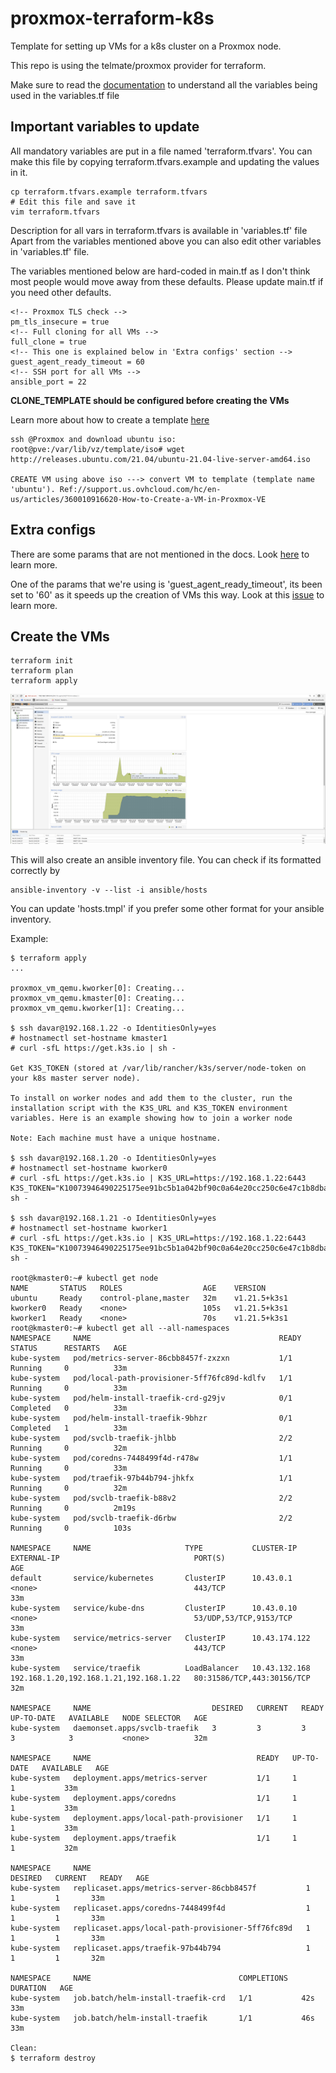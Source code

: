 ﻿# proxmox-terraform-k8s
 
Template for setting up VMs for a k8s cluster on a Proxmox node.

This repo is using the telmate/proxmox provider for terraform.

Make sure to read the [documentation](https://registry.terraform.io/providers/Telmate/proxmox/latest/docs) to understand all the variables being used in the variables.tf file

## Important variables to update

All mandatory variables are put in a file named 'terraform.tfvars'.
You can make this file by copying terraform.tfvars.example and updating the values in it.
```
cp terraform.tfvars.example terraform.tfvars
# Edit this file and save it
vim terraform.tfvars
```
Description for all vars in terraform.tfvars is available in 'variables.tf' file
Apart from the variables mentioned above you can also edit other variables in 'variables.tf' file.

The variables mentioned below are hard-coded in main.tf as I don't think most people would move away from these defaults. Please update main.tf if you need other defaults.

```
<!-- Proxmox TLS check -->
pm_tls_insecure = true
<!-- Full cloning for all VMs -->
full_clone = true
<!-- This one is explained below in 'Extra configs' section -->
guest_agent_ready_timeout = 60
<!-- SSH port for all VMs -->
ansible_port = 22
```

**CLONE_TEMPLATE should be configured before creating the VMs**

Learn more about how to create a template [here](https://pve.proxmox.com/wiki/VM_Templates_and_Clones#Create_VM_Template)
```
ssh @Proxmox and download ubuntu iso:
root@pve:/var/lib/vz/template/iso# wget http://releases.ubuntu.com/21.04/ubuntu-21.04-live-server-amd64.iso

CREATE VM using above iso ---> convert VM to template (template name 'ubuntu'). Ref://support.us.ovhcloud.com/hc/en-us/articles/360010916620-How-to-Create-a-VM-in-Proxmox-VE

```
## Extra configs
There are some params that are not mentioned in the docs. Look [here](https://github.com/Telmate/terraform-provider-proxmox/blob/master/proxmox/resource_vm_qemu.go) to learn more.

One of the params that we're using is 'guest_agent_ready_timeout', its been set to '60' as it speeds up the creation of VMs this way. Look at this [issue](https://github.com/Telmate/terraform-provider-proxmox/issues/325) to learn more.

## Create the VMs
```
terraform init
terraform plan
terraform apply
```

<img src="pictures/proxmox-k8s.png?raw=true" width="900">

This will also create an ansible inventory file. You can check if its formatted correctly by
```
ansible-inventory -v --list -i ansible/hosts
```

You can update 'hosts.tmpl' if you prefer some other format for your ansible inventory.

Example:

```
$ terraform apply 
...

proxmox_vm_qemu.kworker[0]: Creating...
proxmox_vm_qemu.kmaster[0]: Creating...
proxmox_vm_qemu.kworker[1]: Creating...

$ ssh davar@192.168.1.22 -o IdentitiesOnly=yes
# hostnamectl set-hostname kmaster1
# curl -sfL https://get.k3s.io | sh -

Get K3S_TOKEN (stored at /var/lib/rancher/k3s/server/node-token on your k8s master server node).

To install on worker nodes and add them to the cluster, run the installation script with the K3S_URL and K3S_TOKEN environment variables. Here is an example showing how to join a worker node

Note: Each machine must have a unique hostname.

$ ssh davar@192.168.1.20 -o IdentitiesOnly=yes
# hostnamectl set-hostname kworker0
# curl -sfL https://get.k3s.io | K3S_URL=https://192.168.1.22:6443 K3S_TOKEN="K10073946490225175ee91bc5b1a042bf90c0a64e20cc250c6e47c1b8dbaf4ba4f9::server:eb7864f8e04971d7be27299f340fdeaf" sh -

$ ssh davar@192.168.1.21 -o IdentitiesOnly=yes
# hostnamectl set-hostname kworker1
# curl -sfL https://get.k3s.io | K3S_URL=https://192.168.1.22:6443 K3S_TOKEN="K10073946490225175ee91bc5b1a042bf90c0a64e20cc250c6e47c1b8dbaf4ba4f9::server:eb7864f8e04971d7be27299f340fdeaf" sh -

root@kmaster0:~# kubectl get node
NAME       STATUS   ROLES                  AGE    VERSION
ubuntu     Ready    control-plane,master   32m    v1.21.5+k3s1
kworker0   Ready    <none>                 105s   v1.21.5+k3s1
kworker1   Ready    <none>                 70s    v1.21.5+k3s1
root@kmaster0:~# kubectl get all --all-namespaces
NAMESPACE     NAME                                          READY   STATUS      RESTARTS   AGE
kube-system   pod/metrics-server-86cbb8457f-zxzxn           1/1     Running     0          33m
kube-system   pod/local-path-provisioner-5ff76fc89d-kdlfv   1/1     Running     0          33m
kube-system   pod/helm-install-traefik-crd-g29jv            0/1     Completed   0          33m
kube-system   pod/helm-install-traefik-9bhzr                0/1     Completed   1          33m
kube-system   pod/svclb-traefik-jhlbb                       2/2     Running     0          32m
kube-system   pod/coredns-7448499f4d-r478w                  1/1     Running     0          33m
kube-system   pod/traefik-97b44b794-jhkfx                   1/1     Running     0          32m
kube-system   pod/svclb-traefik-b88v2                       2/2     Running     0          2m19s
kube-system   pod/svclb-traefik-d6rbw                       2/2     Running     0          103s

NAMESPACE     NAME                     TYPE           CLUSTER-IP      EXTERNAL-IP                              PORT(S)                      AGE
default       service/kubernetes       ClusterIP      10.43.0.1       <none>                                   443/TCP                      33m
kube-system   service/kube-dns         ClusterIP      10.43.0.10      <none>                                   53/UDP,53/TCP,9153/TCP       33m
kube-system   service/metrics-server   ClusterIP      10.43.174.122   <none>                                   443/TCP                      33m
kube-system   service/traefik          LoadBalancer   10.43.132.168   192.168.1.20,192.168.1.21,192.168.1.22   80:31586/TCP,443:30156/TCP   32m

NAMESPACE     NAME                           DESIRED   CURRENT   READY   UP-TO-DATE   AVAILABLE   NODE SELECTOR   AGE
kube-system   daemonset.apps/svclb-traefik   3         3         3       3            3           <none>          32m

NAMESPACE     NAME                                     READY   UP-TO-DATE   AVAILABLE   AGE
kube-system   deployment.apps/metrics-server           1/1     1            1           33m
kube-system   deployment.apps/coredns                  1/1     1            1           33m
kube-system   deployment.apps/local-path-provisioner   1/1     1            1           33m
kube-system   deployment.apps/traefik                  1/1     1            1           32m

NAMESPACE     NAME                                                DESIRED   CURRENT   READY   AGE
kube-system   replicaset.apps/metrics-server-86cbb8457f           1         1         1       33m
kube-system   replicaset.apps/coredns-7448499f4d                  1         1         1       33m
kube-system   replicaset.apps/local-path-provisioner-5ff76fc89d   1         1         1       33m
kube-system   replicaset.apps/traefik-97b44b794                   1         1         1       32m

NAMESPACE     NAME                                 COMPLETIONS   DURATION   AGE
kube-system   job.batch/helm-install-traefik-crd   1/1           42s        33m
kube-system   job.batch/helm-install-traefik       1/1           46s        33m

Clean:
$ terraform destroy 
```
